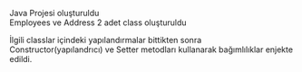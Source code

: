 Java Projesi oluşturuldu<br>
Employees ve Address 2 adet class oluşturuldu<br>

İlgili classlar içindeki yapılandırmalar bittikten sonra Constructor(yapılandrıcı) ve Setter metodları kullanarak bağımlılıklar enjekte edildi.